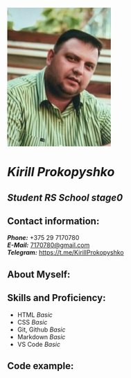   
![Photo](./photo.jpg "Kirill Prokopyshko")           
# **_Kirill Prokopyshko_** 

## _Student RS School stage0_  

## **Contact information:**
**_Phone:_** +375 29 7170780  
**_E-Mail:_** 7170780@gmail.com  
**_Telegram:_** https://t.me/KirillProkopyshko 



## About Myself: 



## Skills and Proficiency:
+ HTML _Basic_
+ CSS _Basic_
+ Git, Github _Basic_
+ Markdown _Basic_
+ VS Code _Basic_


## Code example:
